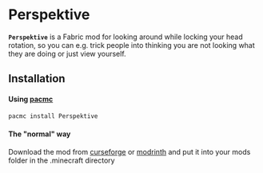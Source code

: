 # Perspektive

**`Perspektive`** is a Fabric mod for looking around while locking your head rotation, so you can e.g. trick people into thinking you are not looking what they are doing or just view yourself.

## Installation

#### Using [pacmc](https://github.com/jakobkmar/pacmc)

```sh
pacmc install Perspektive
```

#### The "normal" way

Download the mod from [curseforge](https://www.curseforge.com/minecraft/mc-mods/perspektive) or [modrinth](https://modrinth.com/mod/perspektive/) and put it into your mods folder in the .minecraft directory
